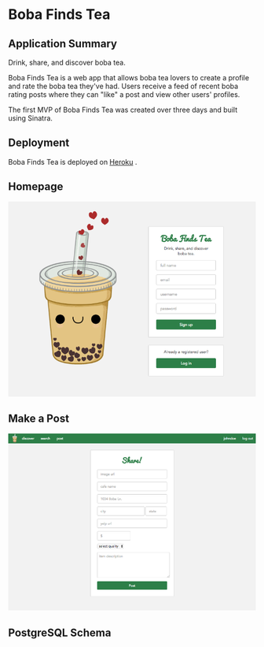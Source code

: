 # Boba Finds Tea

## Application Summary
Drink, share, and discover boba tea.

Boba Finds Tea is a web app that allows boba tea lovers to create a profile and rate the boba tea they've had. Users receive a feed of recent boba rating posts where they can "like" a post and view other users' profiles.

The first MVP of Boba Finds Tea was created over three days and built using Sinatra. 

## Deployment
Boba Finds Tea is deployed on [Heroku](https://damp-journey-79720.herokuapp.com/ "Boba Finds Tea") .

## Homepage
![Boba Finds Tea](/public/imgs/home-page.png "Home page")

## Make a Post
![New Post](/public/imgs/new-post.png "New Post")

## PostgreSQL Schema
